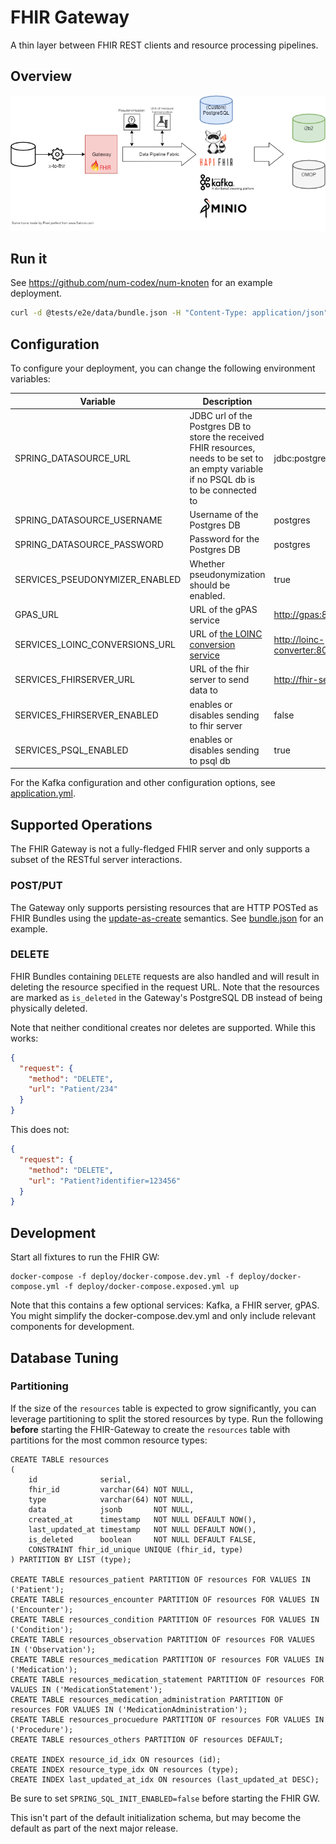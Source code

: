# FHIR Gateway

A thin layer between FHIR REST clients and resource processing pipelines.

## Overview

![Overview](docs/img/overview.png "Overview")

## Run it

See <https://github.com/num-codex/num-knoten> for an example deployment.

```sh
curl -d @tests/e2e/data/bundle.json -H "Content-Type: application/json" -X POST http://localhost:18080/fhir
```

## Configuration

To configure your deployment, you can change the following environment variables:

| Variable                       | Description                                                                                                                                | Default                                   |
| ------------------------------ | ------------------------------------------------------------------------------------------------------------------------------------------ | ----------------------------------------- |
| SPRING_DATASOURCE_URL          | JDBC url of the Postgres DB to store the received FHIR resources, needs to be set to an empty variable if no PSQL db is to be connected to | jdbc:postgresql://fhir-db:5432/fhir       |
| SPRING_DATASOURCE_USERNAME     | Username of the Postgres DB                                                                                                                | postgres                                  |
| SPRING_DATASOURCE_PASSWORD     | Password for the Postgres DB                                                                                                               | postgres                                  |
| SERVICES_PSEUDONYMIZER_ENABLED | Whether pseudonymization should be enabled.                                                                                                | true                                      |
| GPAS_URL                       | URL of the gPAS service                                                                                                                    | <http://gpas:8080/gpas/gpasService>       |
| SERVICES_LOINC_CONVERSIONS_URL | URL of [the LOINC conversion service](https://gitlab.miracum.org/miracum/etl/loinc-conversion)                                             | <http://loinc-converter:8080/conversions> |
| SERVICES_FHIRSERVER_URL        | URL of the fhir server to send data to                                                                                                     | <http://fhir-server:8080/fhir>            |
| SERVICES_FHIRSERVER_ENABLED    | enables or disables sending to fhir server                                                                                                 | false                                     |
| SERVICES_PSQL_ENABLED          | enables or disables sending to psql db                                                                                                     | true                                      |

For the Kafka configuration and other configuration options,
see [application.yml](src/main/resources/application.yml).

## Supported Operations

The FHIR Gateway is not a fully-fledged FHIR server and only supports a subset of the RESTful server
interactions.

### POST/PUT

The Gateway only supports persisting resources that are HTTP POSTed as FHIR Bundles using
the [update-as-create](https://www.hl7.org/fhir/http.html#upsert) semantics.
See [bundle.json](tests/e2e/data/bundle.json) for an example.

### DELETE

FHIR Bundles containing `DELETE` requests are also handled and will result in deleting the resource
specified in the request URL. Note that the resources are marked as `is_deleted` in the Gateway's
PostgreSQL DB instead of being physically deleted.

Note that neither conditional creates nor deletes are supported. While this works:

```json
{
  "request": {
    "method": "DELETE",
    "url": "Patient/234"
  }
}
```

This does not:

```json
{
  "request": {
    "method": "DELETE",
    "url": "Patient?identifier=123456"
  }
}
```

## Development

Start all fixtures to run the FHIR GW:

```shell
docker-compose -f deploy/docker-compose.dev.yml -f deploy/docker-compose.yml -f deploy/docker-compose.exposed.yml up
```

Note that this contains a few optional services: Kafka, a FHIR server, gPAS. You might simplify the
docker-compose.dev.yml and only include relevant components for development.

## Database Tuning

### Partitioning

If the size of the `resources` table is expected to grow significantly, you can leverage
partitioning to split the stored resources by type. Run the following **before** starting the
FHIR-Gateway to create the `resources` table with partitions for the most common resource types:

```postgresql
CREATE TABLE resources
(
    id              serial,
    fhir_id         varchar(64) NOT NULL,
    type            varchar(64) NOT NULL,
    data            jsonb       NOT NULL,
    created_at      timestamp   NOT NULL DEFAULT NOW(),
    last_updated_at timestamp   NOT NULL DEFAULT NOW(),
    is_deleted      boolean     NOT NULL DEFAULT FALSE,
    CONSTRAINT fhir_id_unique UNIQUE (fhir_id, type)
) PARTITION BY LIST (type);

CREATE TABLE resources_patient PARTITION OF resources FOR VALUES IN ('Patient');
CREATE TABLE resources_encounter PARTITION OF resources FOR VALUES IN ('Encounter');
CREATE TABLE resources_condition PARTITION OF resources FOR VALUES IN ('Condition');
CREATE TABLE resources_observation PARTITION OF resources FOR VALUES IN ('Observation');
CREATE TABLE resources_medication PARTITION OF resources FOR VALUES IN ('Medication');
CREATE TABLE resources_medication_statement PARTITION OF resources FOR VALUES IN ('MedicationStatement');
CREATE TABLE resources_medication_administration PARTITION OF resources FOR VALUES IN ('MedicationAdministration');
CREATE TABLE resources_procuedure PARTITION OF resources FOR VALUES IN ('Procedure');
CREATE TABLE resources_others PARTITION OF resources DEFAULT;

CREATE INDEX resource_id_idx ON resources (id);
CREATE INDEX resource_type_idx ON resources (type);
CREATE INDEX last_updated_at_idx ON resources (last_updated_at DESC);
```

Be sure to set `SPRING_SQL_INIT_ENABLED=false` before starting the FHIR GW.

This isn't part of the default initialization schema, but may become the default as part of the next
major release.
